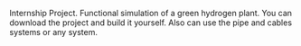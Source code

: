 Internship Project. Functional simulation of a green hydrogen plant. You can download the project and build it yourself. Also can use the pipe and cables systems or any system.
